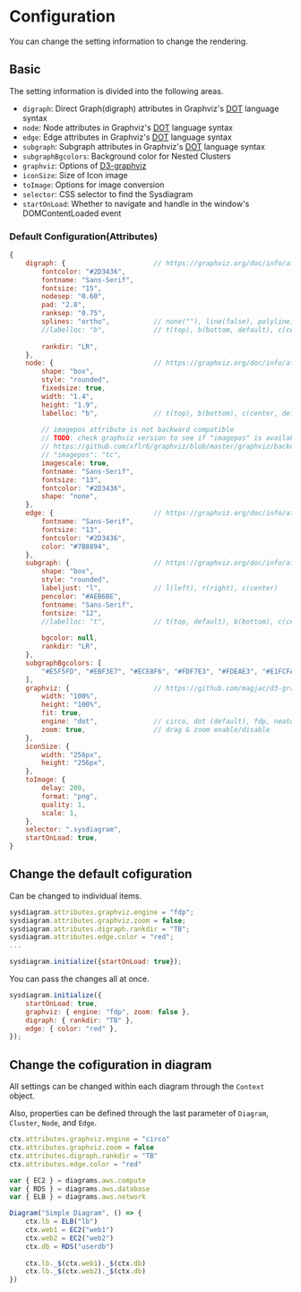 # Configuration

You can change the setting information to change the rendering.

## Basic

The setting information is divided into the following areas.

- `digraph`: Direct Graph(digraph) attributes in Graphviz's [DOT](https://www.graphviz.org/doc/info/lang.html) language syntax
- `node`: Node attributes in Graphviz's [DOT](https://www.graphviz.org/doc/info/lang.html) language syntax
- `edge`: Edge attributes in Graphviz's [DOT](https://www.graphviz.org/doc/info/lang.html) language syntax
- `subgraph`: Subgraph attributes in Graphviz's [DOT](https://www.graphviz.org/doc/info/lang.html) language syntax
- `subgraphBgcolors`: Background color for Nested Clusters
- `graphviz`: Options of [D3-graphviz](https://github.com/magjac/d3-graphviz#supported-options)
- `iconSize`: Size of Icon image
- `toImage`: Options for image conversion
- `selector`: CSS selector to find the Sysdiagram
- `startOnLoad`: Whether to navigate and handle in the window's DOMContentLoaded event

### Default Configuration(Attributes)

```javascript
{
	digraph: {						// https://graphviz.org/doc/info/attrs.html
		fontcolor: "#2D3436",
		fontname: "Sans-Serif",
		fontsize: "15",
		nodesep: "0.60",
		pad: "2.0",
		ranksep: "0.75",
		splines: "ortho",			// none(""), line(false), polyline, curved, ortho, spline(true)
		//labelloc: "b",			// t(top), b(bottom, default), c(center)
		
		rankdir: "LR",
	},
	node: {							// https://graphviz.org/doc/info/attrs.html
		shape: "box",
		style: "rounded",
		fixedsize: true,
		width: "1.4",
		height: "1.9",
		labelloc: "b",				// t(top), b(bottom), c(center, default)
		
		// imagepos attribute is not backward compatible
		// TODO: check graphviz version to see if "imagepos" is available >= 2.40
		// https://github.com/xflr6/graphviz/blob/master/graphviz/backend.py#L248
		// "imagepos": "tc",
		imagescale: true,
		fontname: "Sans-Serif",
		fontsize: "13",
		fontcolor: "#2D3436",
		shape: "none",
	},
	edge: {							// https://graphviz.org/doc/info/attrs.html
		fontname: "Sans-Serif",
		fontsize: "13",
		fontcolor: "#2D3436",
		color: "#7B8894",
	},
	subgraph: {						// https://graphviz.org/doc/info/attrs.html
		shape: "box",
		style: "rounded",
		labeljust: "l",				// l(left), r(right), c(center)
		pencolor: "#AEB6BE",
		fontname: "Sans-Serif",
		fontsize: "12",
		//labelloc: "t",			// t(top, default), b(bottom), c(center)
		
		bgcolor: null,
		rankdir: "LR",
	},
	subgraphBgcolors: [
		"#E5F5FD", "#EBF3E7", "#ECE8F6", "#FDF7E3", "#FDEAE3", "#E1FCFA", "#FCE1F9"
	],
	graphviz: {						// https://github.com/magjac/d3-graphviz#supported-options
		width: "100%", 
		height: "100%", 
		fit: true, 
		engine: "dot",				// circo, dot (default), fdp, neato, osage, patchwork, twopi
		zoom: true,					// drag & zoom enable/disable
	},
	iconSize: {
		width: "256px",
		height: "256px",
	},
	toImage: {
		delay: 200,
		format: "png",
		quality: 1,
		scale: 1,
	},
	selector: ".sysdiagram",
	startOnLoad: true,
}
```

## Change the default cofiguration

Can be changed to individual items.

```javascript
sysdiagram.attributes.graphviz.engine = "fdp";
sysdiagram.attributes.graphviz.zoom = false;
sysdiagram.attributes.digraph.rankdir = "TB";
sysdiagram.attributes.edge.color = "red";
...

sysdiagram.initialize({startOnLoad: true});
```

You can pass the changes all at once.

```javascript
sysdiagram.initialize({
	startOnLoad: true, 
	graphviz: { engine: "fdp", zoom: false },
	digraph: { rankdir: "TB" },
	edge: { color: "red" },
});
```

## Change the cofiguration in diagram

All settings can be changed within each diagram through the `Context` object.

Also, properties can be defined through the last parameter of `Diagram`, `Cluster`, `Node`, and `Edge`.

```js
ctx.attributes.graphviz.engine = "circo"
ctx.attributes.graphviz.zoom = false
ctx.attributes.digraph.rankdir = "TB"
ctx.attributes.edge.color = "red"

var { EC2 } = diagrams.aws.compute
var { RDS } = diagrams.aws.database
var { ELB } = diagrams.aws.network

Diagram("Simple Diagram", () => {
    ctx.lb = ELB("lb")
    ctx.web1 = EC2("web1")
    ctx.web2 = EC2("web2")
    ctx.db = RDS("userdb")
    
    ctx.lb._$(ctx.web1)._$(ctx.db)
    ctx.lb._$(ctx.web2)._$(ctx.db)
}) 
```
